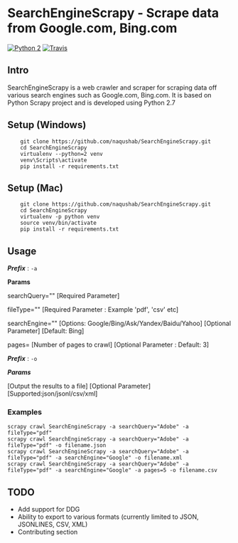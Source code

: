 # SearchEngineScrapy - Scrape data from Google.com, Bing.com

[![Python 2](https://img.shields.io/badge/Python-2.7-brightgreen.svg)](https://docs.python.org/2) [![Travis](https://img.shields.io/travis/rust-lang/rust.svg)]()

## Intro

SearchEngineScrapy is a web crawler and scraper for scraping data off
various search engines such as Google.com, Bing.com. It is based on Python Scrapy project and is developed
using Python 2.7


## Setup (Windows)
```
    git clone https://github.com/naqushab/SearchEngineScrapy.git
    cd SearchEngineScrapy
    virtualenv --python=2 venv
    venv\Scripts\activate
    pip install -r requirements.txt
```

## Setup (Mac)

```
    git clone https://github.com/naqushab/SearchEngineScrapy.git
    cd SearchEngineScrapy
    virtualenv -p python venv
    source venv/bin/activate
    pip install -r requirements.txt
```

## Usage

***Prefix*** : `-a`

**Params**

searchQuery="<your search query>" [Required Parameter] 

fileType="<filetype you want to search for>" [Required Parameter : Example 'pdf', 'csv' etc]

searchEngine="<your search engine>" [Options: Google/Bing/Ask/Yandex/Baidu/Yahoo] [Optional  Parameter] [Default: Bing] 

pages=<pages to crawl> [Number of pages to crawl] [Optional Parameter : Default: 3]

***Prefix*** : `-o`

***Params***

<filename> [Output the results to a file] [Optional Parameter] [Supported:json/jsonl/csv/xml]


### Examples 
```
scrapy crawl SearchEngineScrapy -a searchQuery="Adobe" -a fileType="pdf"
scrapy crawl SearchEngineScrapy -a searchQuery="Adobe" -a fileType="pdf" -o filename.json 
scrapy crawl SearchEngineScrapy -a searchQuery="Adobe" -a fileType="pdf" -a searchEngine="Google" -o filename.xml 
scrapy crawl SearchEngineScrapy -a searchQuery="Adobe" -a fileType="pdf" -a searchEngine="Google" -a pages=5 -o filename.csv
```


## TODO

-   Add support for DDG
-   Ability to export to various formats (currently limited to JSON,
    JSONLINES, CSV, XML)
-   Contributing section
